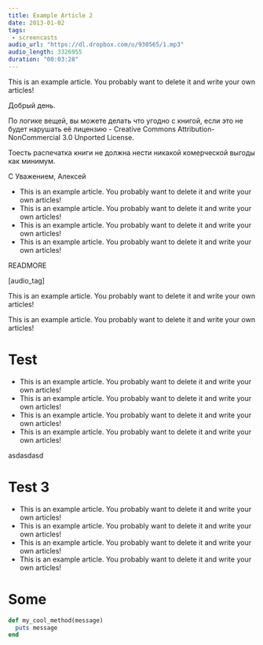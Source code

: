 ```yaml
---
title: Example Article 2
date: 2013-01-02
tags:
 - screencasts
audio_url: "https://dl.dropbox.com/u/930565/1.mp3"
audio_length: 3326955
duration: "00:03:28"
---
```


This is an example article. You probably want to delete it and write your own articles!

Добрый день.

По логике вещей, вы можете делать что угодно с книгой, если это не будет нарушать её лицензию - Creative Commons Attribution-NonCommercial 3.0 Unported License.

Тоесть распечатка книги не должна нести никакой комерческой выгоды как минимум.

C Уважением, Алексей

* This is an example article. You probably want to delete it and write your own articles!
* This is an example article. You probably want to delete it and write your own articles!
* This is an example article. You probably want to delete it and write your own articles!
* This is an example article. You probably want to delete it and write your own articles!

READMORE

[audio_tag]

This is an example article. You probably want to delete it and write your own articles!

This is an example article. You probably want to delete it and write your own articles!

# Test

* This is an example article. You probably want to delete it and write your own articles!
* This is an example article. You probably want to delete it and write your own articles!
* This is an example article. You probably want to delete it and write your own articles!
* This is an example article. You probably want to delete it and write your own articles!

asdasdasd

# Test 3

* This is an example article. You probably want to delete it and write your own articles!
* This is an example article. You probably want to delete it and write your own articles!
* This is an example article. You probably want to delete it and write your own articles!
* This is an example article. You probably want to delete it and write your own articles!


# Some

```ruby
def my_cool_method(message)
  puts message
end
```